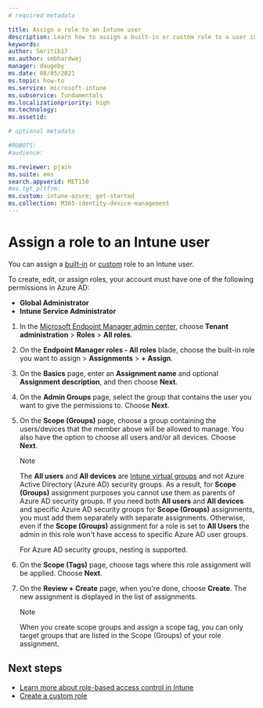 ```yaml
---
# required metadata

title: Assign a role to an Intune user
description: Learn how to assign a built-in or custom role to a user in Microsoft Intune.
keywords:
author: Smritib17
ms.author: smbhardwaj
manager: dougeby
ms.date: 08/05/2021
ms.topic: how-to
ms.service: microsoft-intune
ms.subservice: fundamentals
ms.localizationpriority: high
ms.technology:
ms.assetid: 

# optional metadata

#ROBOTS:
#audience:

ms.reviewer: pjain
ms.suite: ems
search.appverid: MET150
#ms.tgt_pltfrm:
ms.custom: intune-azure; get-started
ms.collection: M365-identity-device-management
---
```


# Assign a role to an Intune user

You can assign a [built-in](role-based-access-control.md#built-in-roles) or [custom](create-custom-role.md) role to an Intune user.

To create, edit, or assign roles, your account must have one of the following permissions in Azure AD:
- **Global Administrator**
- **Intune Service Administrator**

1. In the [Microsoft Endpoint Manager admin center](https://go.microsoft.com/fwlink/?linkid=2109431), choose **Tenant administration** > **Roles** > **All roles**.

2. On the **Endpoint Manager roles - All roles** blade, choose the built-in role you want to assign > **Assignments** > **+ Assign**.

3. On the **Basics** page, enter an **Assignment name** and optional **Assignment description**, and then choose **Next**.

4. On the **Admin Groups** page, select the group that contains the user you want to give the permissions to. Choose **Next**.

5. On the **Scope (Groups)** page, choose a group containing the users/devices that the member above will be allowed to manage. You also have the option to choose all users and/or all devices. Choose **Next**.
  
      > [!NOTE] 
      > The **All users** and **All devices** are [Intune virtual groups](groups-add.md) and not Azure Active Directory (Azure AD) security groups. As a result, for **Scope (Groups)** assignment purposes you cannot use them as parents of Azure AD security groups. If you need both **All users** and **All devices** and specific Azure AD security groups for **Scope (Groups)** assignments, you must add them separately with separate assignments. Otherwise, even if the **Scope (Groups)** assignment for a role is set to **All Users** the admin in this role won't have access to specific Azure AD user groups.
      >  
      > For Azure AD security groups, nesting is supported.

7. On the **Scope (Tags)** page, choose tags where this role assignment will be applied. Choose **Next**.

8. On the **Review + Create** page, when you're done, choose **Create**. The new assignment is displayed in the list of assignments.

    > [!NOTE] 
    > When you create scope groups and assign a scope tag, you can only target groups that are listed in the Scope (Groups) of your role assignment.

## Next steps
- [Learn more about role-based access control in Intune](role-based-access-control.md)
- [Create a custom role](create-custom-role.md)


